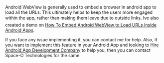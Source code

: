 Android WebView is generally used to embed a browser in android app to load all the URLs. This ultimately helps to keep the users more engaged within the app, rather than making them leave due to outside links. Ive also created a demo on [How To Embed Android WebView to Load URLs Inside Android Apps](https://www.spaceotechnologies.com/android-webview-example/). 

If you face any issue implementing it, you can contact me for help. Also, if you want to implement this feature in your Android App and looking to [Hire Android App Development Company](http://www.spaceotechnologies.com/android-app-development/) to help you, then you can contact Space-O Technologies for the same.
